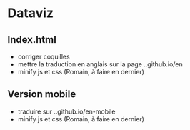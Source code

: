 # Dataviz

## Index.html
- corriger coquilles
- mettre la traduction en anglais sur la page ..github.io/en
- minify js et css (Romain, à faire en dernier)


## Version mobile
- traduire sur ..github.io/en-mobile
- minify js et css (Romain, à faire en dernier)


